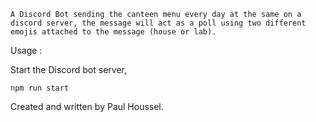 `A Discord Bot sending the canteen menu every day at the same on a discord server, the message will act as a poll using two different emojis attached to the message (house or lab).`


Usage : 

Start the Discord bot server,

```
npm run start
```


Created and written by Paul Houssel.
